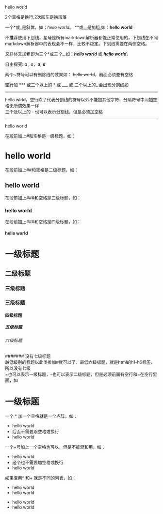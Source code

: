 hello world

2个空格是换行,2次回车是换段落

一个*或_是斜体，如；*hello world*。 **或__是加粗,如：**hello world**

不推荐使用下划线，星号是所有markdown解析器都能正常使用的，下划线在不同markdown解析器中的表现会不一样，比较不稳定。下划线需要在两侧空格。

又斜体又加粗即为三个*或三个_,如：***hello world*** 或 ___hello world___。

自主探究: _*a*_ , _*a*_，_**a**_,  __*a*__

两个~符号可以有删除线的效果如： ~~hello world~~，前面必须要有空格

空行加 *** 或三个以上的 * 或 ___ 或 三个以上的_ 会出现分割线如
***
hello wlrld，空行除了代表分割线的符号以外不能加其他字符，分隔符号中间加空格无所谓效果一样  
三个及以上的 - 也可以表示分割线，但是必须加空格
- - - -
hello world

在段前加上#和空格是一级标题，如：  
# hello world  
在段前加上##和空格是二级标题，如： 
## hello world  
在段前加上###和空格是三级标题，如： 
### hello world  
在段前加上###和空格是四级标题，如： 
#### hello world  
# 一级标题  
## 二级标题  
### 三级标题  
### 三级标题  
#### 四级标题  
##### 五级标题  
###### 六级标题 
####### 没有七级标题  
越低级别的标题以此类推加#就可以了，最低六级标题，就是html的h1-h6标签，所以没有七级  
=也可以表示一级标题，-也可以表示二级标题，但是必须前面有空行和=在空行里面，如

一级标题
= 

一个 * 加一个空格就是一个点阵，如：
* hello world
* 后面不需要跟空格或换行
* hello world

一个+号加上一个空格也可以，但是不能混和用，如：
+ hello world
+ 这个也不需要加空格或换行
+ hello world

如果混用* 和+ 就是不同的列表，如：
* hello world
* hello world
+ hello world
+ hello world











